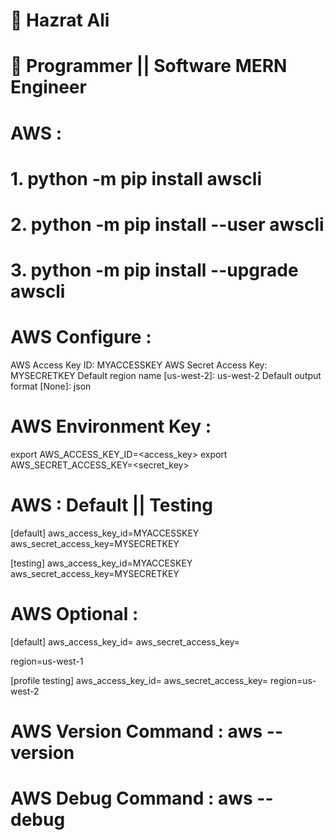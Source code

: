 # 🚂 Hazrat Ali 

# 🚞 Programmer || Software MERN Engineer 



# AWS :

# 1. python -m pip install awscli

# 2. python -m pip install --user awscli

# 3. python -m pip install --upgrade awscli

# AWS Configure : 

AWS Access Key ID: MYACCESSKEY
AWS Secret Access Key: MYSECRETKEY
Default region name [us-west-2]: us-west-2
Default output format [None]: json

# AWS Environment Key : 

export AWS_ACCESS_KEY_ID=<access_key>
export AWS_SECRET_ACCESS_KEY=<secret_key>

# AWS : Default || Testing 

[default]
aws_access_key_id=MYACCESSKEY
aws_secret_access_key=MYSECRETKEY

[testing]
aws_access_key_id=MYACCESKEY
aws_secret_access_key=MYSECRETKEY

# AWS Optional : 

[default]
aws_access_key_id=<default access key>
aws_secret_access_key=<default secret key>

region=us-west-1

[profile testing]
aws_access_key_id=<testing access key>
aws_secret_access_key=<testing secret key>
region=us-west-2


# AWS Version Command : aws --version 

# AWS Debug  Command : aws --debug 

